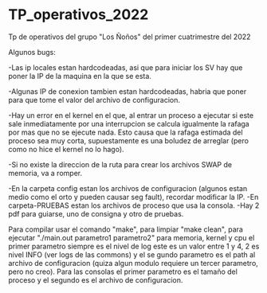 # TP_operativos_2022
Tp de operativos del grupo "Los Ñoños" del primer cuatrimestre del 2022

Algunos bugs:

-Las ip locales estan hardcodeadas, asi que para iniciar los SV hay que poner la IP de la maquina en la que se esta.

-Algunas IP de conexion tambien estan hardcodeadas, habria que poner para que tome el valor del archivo de configuracion.

-Hay un error en el kernel en el que, al entrar un proceso a ejecutar si este sale inmediatamente por una interrupcion se calcula igualmente la rafaga por mas que no se ejecute nada. Esto causa que la rafaga estimada del proceso sea muy corta, supuestamente es una boludez de arreglar (pero como no hice el kernel no lo hago).

-Si no existe la direccion de la ruta para crear los archivos SWAP de memoria, va a romper.



-En la carpeta config estan los archivos de configuracion (algunos estan medio como el orto y pueden causar seg fault), recordar modificar la IP.
-En carpeta-PRUEBAS estan los archivos de proceso que usa la consola.
-Hay 2 pdf para guiarse, uno de consigna y otro de pruebas.


Para compilar usar el comando "make", para limpiar "make clean", para ejecutar "./main.out parametro1 parametro2" para memoria, kernel y cpu el primer parametro siempre es el nivel de log este es un valor entre 1 y 4, 2 es nivel INFO (ver logs de las commons) y el se gundo parametro es el path al archivo de configuracion (quiza algun modulo requiere un tercer parametro, pero no creo).
Para las consolas el primer parametro es el tamaño del proceso y el segundo es el archivo de configuracion.
